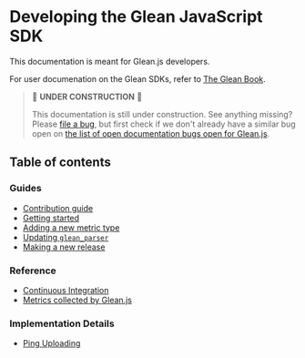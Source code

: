 # Developing the Glean JavaScript SDK

This documentation is meant for Glean.js developers.

For user documenation on the Glean SDKs, refer to [The Glean Book](https://mozilla.github.io/glean/).

> 🚧 **UNDER CONSTRUCTION** 🚧
>
> This documentation is still under construction. See anything missing?
> Please [file a bug](https://bugzilla.mozilla.org/enter_bug.cgi?product=Data+Platform+and+Tools&component=Glean.js&priority=P4&status_whiteboard=%5Btelemetry%3Aglean-js%3Am%3F%5D),
> but first check if we don't already have a similar bug open on
> [the list of open documentation bugs open for Glean.js](https://bugzilla.mozilla.org/buglist.cgi?query_format=advanced&f2=component&o1=substring&o2=equals&f1=status_whiteboard&v1=%5Bdocdays%5D&classification=Client%20Software&classification=Developer%20Infrastructure&classification=Components&classification=Server%20Software&classification=Other&resolution=---&v2=Glean.js&list_id=15784951).

## Table of contents

### Guides

- [Contribution guide](../CONTRIBUTING.md)
- [Getting started](./guides/getting_started.md)
- [Adding a new metric type](./guides/adding_a_new_metric_type.md)
- [Updating `glean_parser`](./guides/update_glean_parser.md)
- [Making a new release](./guides/release.md)

### Reference

- [Continuous Integration](./reference/ci.md)
- [Metrics collected by Glean.js](./reference/metrics.md)

### Implementation Details

- [Ping Uploading](./implementation/upload.md)
